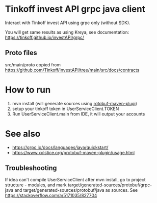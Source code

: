 # Tinkoff invest API grpc java client

Interact with Tinkoff invest API using grpc only (without SDK).

You will get same results as using Kreya, see documentation: https://tinkoff.github.io/investAPI/grpc/

## Proto files

src/main/proto copied from https://github.com/Tinkoff/investAPI/tree/main/src/docs/contracts

# How to run

1. mvn install (will generate sources using [rotobuf-maven-plugi](https://www.xolstice.org/protobuf-maven-plugin/usage.html))
2. setup your tinkoff token in UserServiceClient.TOKEN
3. Run UserServiceClient.main from IDE, it will output your accounts

# See also

- https://grpc.io/docs/languages/java/quickstart/
- https://www.xolstice.org/protobuf-maven-plugin/usage.html

## Troubleshooting
If idea can't compile UserServiceClient after mvn install, go to project structure - modules, and 
mark target/generated-sources/protobuf/grpc-java and target/generated-sources/protobuf/java as sources.
See https://stackoverflow.com/a/5171035/827704